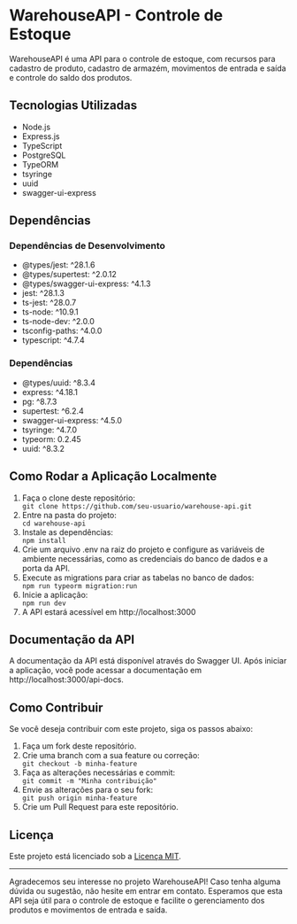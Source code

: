 <h1>WarehouseAPI - Controle de Estoque</h1>

<p>WarehouseAPI é uma API para o controle de estoque, com recursos para cadastro de produto, cadastro de armazém,
    movimentos de entrada e saída e controle do saldo dos produtos.</p>

<h2>Tecnologias Utilizadas</h2>
<ul>
    <li>Node.js</li>
    <li>Express.js</li>
    <li>TypeScript</li>
    <li>PostgreSQL</li>
    <li>TypeORM</li>
    <li>tsyringe</li>
    <li>uuid</li>
    <li>swagger-ui-express</li>
</ul>

<h2>Dependências</h2>

<h3>Dependências de Desenvolvimento</h3>
<ul>
    <li>@types/jest: ^28.1.6</li>
    <li>@types/supertest: ^2.0.12</li>
    <li>@types/swagger-ui-express: ^4.1.3</li>
    <li>jest: ^28.1.3</li>
    <li>ts-jest: ^28.0.7</li>
    <li>ts-node: ^10.9.1</li>
    <li>ts-node-dev: ^2.0.0</li>
    <li>tsconfig-paths: ^4.0.0</li>
    <li>typescript: ^4.7.4</li>
</ul>

<h3>Dependências</h3>
<ul>
    <li>@types/uuid: ^8.3.4</li>
    <li>express: ^4.18.1</li>
    <li>pg: ^8.7.3</li>
    <li>supertest: ^6.2.4</li>
    <li>swagger-ui-express: ^4.5.0</li>
    <li>tsyringe: ^4.7.0</li>
    <li>typeorm: 0.2.45</li>
    <li>uuid: ^8.3.2</li>
</ul>

<h2>Como Rodar a Aplicação Localmente</h2>
<ol>
    <li>Faça o clone deste repositório:</li>
    <code>git clone https://github.com/seu-usuario/warehouse-api.git</code>
    <li>Entre na pasta do projeto:</li>
    <code>cd warehouse-api</code>
    <li>Instale as dependências:</li>
    <code>npm install</code>
    <li>Crie um arquivo .env na raiz do projeto e configure as variáveis de ambiente necessárias, como as credenciais do
        banco de dados e a porta da API.</li>
    <li>Execute as migrations para criar as tabelas no banco de dados:</li>
    <code>npm run typeorm migration:run</code>
    <li>Inicie a aplicação:</li>
    <code>npm run dev</code>
    <li>A API estará acessível em http://localhost:3000</li>
</ol>

<h2>Documentação da API</h2>
<p>A documentação da API está disponível através do Swagger UI. Após iniciar a aplicação, você pode acessar a
    documentação em http://localhost:3000/api-docs.</p>

<h2>Como Contribuir</h2>
<p>Se você deseja contribuir com este projeto, siga os passos abaixo:</p>
<ol>
    <li>Faça um fork deste repositório.</li>
    <li>Crie uma branch com a sua feature ou correção:</li>
    <code>git checkout -b minha-feature</code>
    <li>Faça as alterações necessárias e commit:</li>
    <code>git commit -m "Minha contribuição"</code>
    <li>Envie as alterações para o seu fork:</li>
    <code>git push origin minha-feature</code>
    <li>Crie um Pull Request para este repositório.</li>
</ol>

<h2>Licença</h2>
<p>Este projeto está licenciado sob a <a href="https://opensource.org/licenses/MIT">Licença MIT</a>.</p>

<hr>
<p>Agradecemos seu interesse no projeto WarehouseAPI! Caso tenha alguma dúvida ou sugestão, não hesite em entrar em
    contato. Esperamos que esta API seja útil para o controle de estoque e facilite o gerenciamento dos produtos e
    movimentos de entrada e saída.</p>

